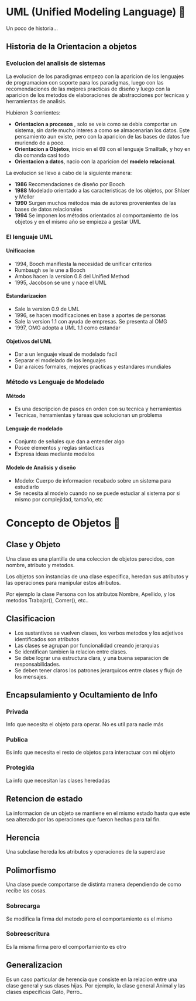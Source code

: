 # UML (Unified Modeling Language) 🚀️

Un poco de historia...

## Historia de la Orientacion a objetos

### Evolucion del analisis de sistemas

La evolucion de los paradigmas empezo con la aparicion de los lenguajes de programacion con soporte para los paradigmas, luego con las recomendaciones de las mejores practicas de diseño y luego con la aparicion de los metodos de elaboraciones de abstracciones por tecnicas y herramientas de analisis.

Hubieron 3 corrientes:

* **Orientacion a procesos** , solo se veia como se debia comportar un sistema, sin darle mucho interes a como se almacenarian los datos. Este pensamiento aun existe, pero con la aparicion de las bases de datos fue muriendo de a poco.
* **Orientacion a Objetos**, inicio en el 69 con el lenguaje Smalltalk, y hoy en dia comanda casi todo
* **Orientacion a datos**, nacio con la aparicion del **modelo relacional**.

La evolucion se llevo a cabo de la siguiente manera:

* **1986** Recomendaciones de diseño por Booch
* **1988** Modelado orientado a las caracteristicas de los objetos, por Shlaer y Mellor
* **1990** Surgen muchos métodos más de autores provenientes de las bases de datos relacionales
* **1994** Se imponen los métodos orientados al comportamiento de los objetos y en el mismo año se empieza a gestar UML

### El lenguaje UML

#### Unificacion

* 1994, Booch manifiesta la necesidad de unificar criterios
* Rumbaugh se le une a Booch
* Ambos hacen la version 0.8 del Unified Method
* 1995, Jacobson se une y nace el UML

#### Estandarizacion

* Sale la version 0.9 de UML
* 1996, se hacen modificaciones en base a aportes de personas
* Sale la version 1.1 con ayuda de empresas. Se presenta al OMG
* 1997, OMG adopta a UML 1.1 como estandar

#### Objetivos del UML

* Dar a un lenguaje visual de modelado facil
* Separar el modelado de los lenguajes
* Dar a raices formales, mejores practicas y estandares mundiales

### Método vs Lenguaje de Modelado

#### Método

* Es una descripcion de pasos en orden con su tecnica y herramientas
* Tecnicas, herramientas y tareas que solucionan un problema

#### Lenguaje de modelado

* Conjunto de señales que dan a entender algo
* Posee elementos y reglas sintacticas
* Expresa ideas mediante modelos

#### Modelo de Analisis y diseño

* Modelo: Cuerpo de informacion recabado sobre un sistema para estudiarlo
* Se necesita al modelo cuando no se puede estudiar al sistema por si mismo por complejidad, tamaño, etc

# Concepto de Objetos 🚀️

## Clase y Objeto

Una clase es una plantilla de una coleccion de objetos parecidos, con nombre, atributo y metodos.

Los objetos son instancias de una clase especifica, heredan sus atributos y las operaciones para manipular estos atributos.

Por ejemplo la clase Persona con los atributos Nombre, Apellido, y los metodos Trabajar(), Comer(), etc..

## Clasificacion

* Los sustantivos se vuelven clases, los verbos metodos y los adjetivos identificados son atributos
* Las clases se agrupan por funcionalidad creando jerarquias
* Se identifican tambien la relacion entre clases.
* Se debe lograr una estructura clara, y una buena separacion de responsabilidades.
* Se deben tener claros los patrones jerarquicos entre clases y flujo de los mensajes.

## Encapsulamiento y Ocultamiento de Info

### Privada

Info que necesita el objeto para operar. No es util para nadie más

### Publica

Es info que necesita el resto de objetos para interactuar con mi objeto

### Protegida

La info que necesitan las clases heredadas

## Retencion de estado

La informacion de un objeto se mantiene en el mismo estado hasta que este sea alterado por las operaciones que fueron hechas para tal fin.

## Herencia

Una subclase hereda los atributos y operaciones de la superclase

## Polimorfismo

Una clase puede comportarse de distinta manera dependiendo de como recibe las cosas.

### Sobrecarga

Se modifica la firma del metodo pero el comportamiento es el mismo

### Sobreescritura

Es la misma firma pero el comportamiento es otro

## Generalizacion

Es un caso particular de herencia que consiste en la relacion entre una clase general y sus clases hijas. Por ejemplo, la clase general Animal y las clases especificas Gato, Perro..
